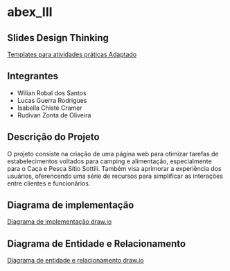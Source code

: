 # abex_III


## Slides Design Thinking

[Templates para atividades práticas Adaptado](https://docs.google.com/presentation/d/1yLY3suFHvZKG9k30_dwhl2oktnT-NDQ2w4NEHFfX1pA/edit?pli=1#slide=id.p7)


## Integrantes
- Wilian Robal dos Santos
- Lucas Guerra Rodrigues
- Isabella Chisté Cramer
- Rudivan Zonta de Oliveira

## Descrição do Projeto
O projeto consiste na criação de uma página web para otimizar tarefas de estabelecimentos voltados para camping e alimentação, especialmente para o Caça e Pesca Sítio Sottili.
Também visa aprimorar a experiência dos usuários, oferencendo uma série de recursos para simplificar as interações entre clientes e funcionários.

## Diagrama de implementação
[Diagrama de implementação draw.io](https://drive.google.com/file/d/1RvS7RkBqp2vJU-aEQUPPK5spJ4oJ_8Nw/view?usp=sharing)


## Diagrama de Entidade e Relacionamento
[Diagrama de entidade e relacionamento draw.io](https://app.diagrams.net/#G1CnmfagB-XcqRVVFkxK-YQoRFYJak-1sF#%7B%22pageId%22%3A%22R2lEEEUBdFMjLlhIrx00%22%7D)
